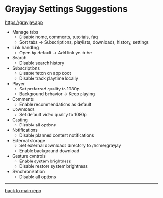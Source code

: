 # Grayjay Settings Suggestions
https://grayjay.app
- Manage tabs
	- Disable home, comments, tutorials, faq
 	- Sort tabs -> Subscriptions, playlists, downloads, history, settings
- Link handling
	- Open by default -> Add link youtube
- Search
	- Disable search history
- Subscriptions
	- Disable fetch on app boot
	- Disable track playtime locally
- Player
	- Set preferred quality to 1080p
	- Background behavior -> Keep playing
- Comments
	- Enable recommendations as default
- Downloads
	- Set default video quality to 1080p
- Casting
	- Disable all options
- Notifications
	- Disable planned content notifications
- External storage
	- Set external downloads directory to /home/grayjay
	- Enable background download
- Gesture controls
	- Enable system brightness
	- Disable restore system brightness
- Synchronization
	- Disable all options

---
[back to main repo](../README.md)
